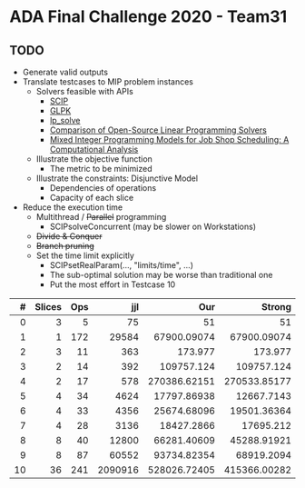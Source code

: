 # ADA Final Challenge 2020 - Team31 #

## TODO
* Generate valid outputs
* Translate testcases to MIP problem instances
    * Solvers feasible with APIs
        * [SCIP](https://www.scipopt.org/ "Solving Constraint Integer Programs")
        * [GLPK](https://www.gnu.org/software/glpk/ "GNU Linear Programming Kit")
        * [lp_solve](http://lpsolve.sourceforge.net/5.5/ "MILP solver")
        * [Comparison of Open-Source Linear Programming Solvers](https://prod-ng.sandia.gov/techlib-noauth/access-control.cgi/2013/138847.pdf)
        * [Mixed Integer Programming Models for Job Shop Scheduling: A Computational Analysis](https://tidel.mie.utoronto.ca/pubs/JSP_CandOR_2016.pdf)
    * Illustrate the objective function
        * The metric to be minimized
    * Illustrate the constraints: Disjunctive Model
        * Dependencies of operations
        * Capacity of each slice
* Reduce the execution time
    * Multithread / ~~Parallel~~ programming
        * SCIPsolveConcurrent (may be slower on Workstations)
    * ~~Divide & Conquer~~
    * ~~Branch pruning~~
    * Set the time limit explicitly
        * SCIPsetRealParam(..., "limits/time", ...)
        * The sub-optimal solution may be worse than traditional one
        * Put the most effort in Testcase 10

 \# | Slices | Ops |     jjl |          Our |       Strong | Remark
--: | -----: | --: | ------: | -----------: | -----------: | -----:
  0 |      3 |   5 |      75 |     51       |     51       |    Opt
  1 |      1 | 172 |   29584 |  67900.09074 |  67900.09074 |    Opt
  2 |      3 |  11 |     363 |    173.977   |    173.977   |    Opt
  3 |      2 |  14 |     392 | 109757.124   | 109757.124   |    Opt
  4 |      2 |  17 |     578 | 270386.62151 | 270533.85177 |    Opt
  5 |      4 |  34 |    4624 |  17797.86938 |  12667.7143  |   Trad
  6 |      4 |  33 |    4356 |  25674.68096 |  19501.36364 |   Trad
  7 |      4 |  28 |    3136 |  18427.2866  |  17695.212   |   Weak
  8 |      8 |  40 |   12800 |  66281.40609 |  45288.91921 |   Trad
  9 |      8 |  87 |   60552 |  93734.82354 |  68919.2094  |   Trad
 10 |     36 | 241 | 2090916 | 528026.72405 | 415366.00282 |   Trad
